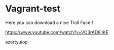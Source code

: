 # Vagrant-test

Here you can download a nice Troll Face !

https://www.youtube.com/watch?v=VO3rAD8llKE

azertyuiop